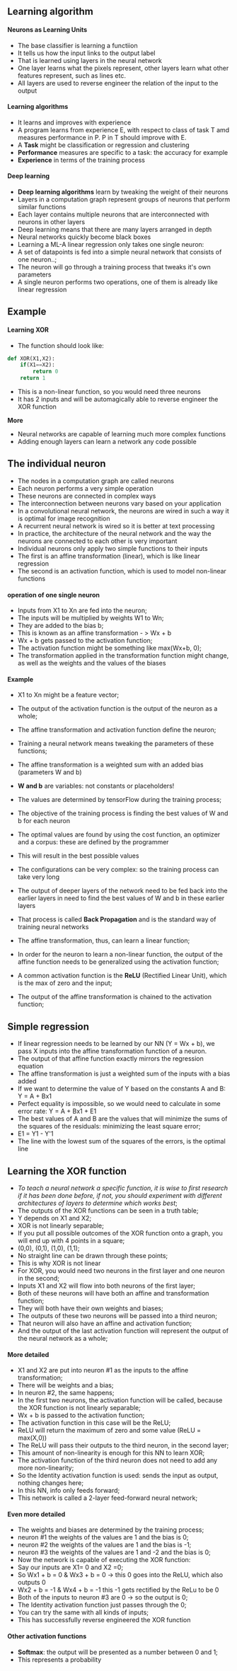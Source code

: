 ## Learning algorithm

#### Neurons as Learning Units
 - The base classifier is learning a functiion
 - It tells us how the input links to the output label
 - That is learned using layers in the neural network
 - One layer learns what the pixels represent, other layers learn what other features represent,
 such as lines etc.
 - All layers are used to reverse engineer the relation of the input to the output
 
 #### Learning algorithms
 
 - It learns and improves with experience
 - A program learns from experience E, with respect to class of 
 task T amd measures performance in P. P in T should improve with E.
 - A __Task__ might be classification or regression and clustering
 - __Performance__ measures are specific to a task: the accuracy for example
 - __Experience__ in terms of the training process
 
 
 #### Deep learning
 
 - __Deep learning algorithms__ learn by tweaking the weight of their neurons
 - Layers in a computation graph represent groups of neurons that perform similar functions
 - Each layer contains multiple neurons that are interconnected with neurons in other layers
 - Deep learning means that there are many layers arranged in depth
 - Neural networks quickly become black boxes
 - Learning a ML-A linear regression only takes one single neuron:
 - A set of datapoints is fed into a simple neural network that consists of one neuron..;
 - The neuron will go through a training process that tweaks it's own parameters
 - A single neuron performs two operations, one of them is already like linear regression
 
 ## Example 
 
 #### Learning XOR
 
 - The function should look like:
 
```python
def XOR(X1,X2):
    if(X1==X2):
        return 0
    return 1
```
- This is a non-linear function, so you would need three neurons
- It has 2 inputs and will be automagically able to reverse engineer the XOR function
 
 __More__
 - Neural networks are capable of learning much more complex functions
 - Adding enough layers can learn a network any code possible
 

## The individual neuron

- The nodes in a computation graph are called neurons
- Each neuron performs a very simple operation
- These neurons are connected in complex ways
- The interconnection between neurons vary based on your application
- In a convolutional neural network, the neurons are wired in such a way it is optimal for image recognition
- A recurrent neural network is wired so it is better at text processing
- In practice, the architecture of the neural network and the way the neurons are connected to each other is very important
- Individual neurons only apply two simple functions to their inputs
- The first is an affine transformation (linear), which is like linear regression
- The second is an activation function, which is used to model non-linear functions

#### operation of one single neuron

- Inputs from X1 to Xn are fed into the neuron;
- The inputs will be multiplied by weights W1 to Wn;
- They are added to the bias b;
- This is known as an affine transformation - > Wx + b
- Wx + b gets passed to the activation function;
- The activation function might be something like max(Wx+b, 0);
- The transformation applied in the transformation function might change,
as well as the weights and the values of the biases

#### Example

- X1 to Xn might be a feature vector;
- The output of the activation function is the output of the neuron as a whole;
- The affine transformation and activation function define the neuron;
- Training a neural network means tweaking the parameters of these functions;
- The affine transformation is a weighted sum with an added bias (parameters W and b)

- __W and b__ are variables: not constants or placeholders!
- The values are determined by tensorFlow during the training process;
- The objective of the training process is finding the best values of W and b for each neuron
- The optimal values are found by using the cost function, an optimizer and a corpus:
these are defined by the programmer
- This will result in the best possible values
- The configurations can be very complex: so the training process can take very long
- The output of deeper layers of the network need to be fed back into the earlier layers in need to find the best values of W and b in these earlier layers
- That process is called __Back Propagation__ and is the standard way of training neural networks
- The affine transformation, thus, can learn a linear function;
- In order for the neuron to learn a non-linear function, 
the output of the affine function needs to be generalized using the activation function;
- A common activation function is the __ReLU__ (Rectified Linear Unit), which is the max of zero and the input;
- The output of the affine transformation is chained to the activation function;


## Simple regression

- If linear regression needs to be learned by our NN (Y = Wx + b),
we pass X inputs into the affine transformation function of a neuron.
- The output of that affine function exactly mirrors the regression equation
- The affine transformation is just a weighted sum of the inputs with a bias added 
- If we want to determine the value of Y based on the constants A and B: Y = A + Bx1
- Perfect equality is impossible, so we would need to calculate in some error rate: Y = A + Bx1 + E1
- The best values of A and B are the values that will minimize the sums of the squares of the residuals:
minimizing the least square error;
- E1 = Y1 - Y'1
- The line with the lowest sum of the squares of the errors, is the optimal line


## Learning the XOR function

- *To teach a neural network a specific function, it is wise to first research if it has been done before,
if not, you should experiment with different architectures of layers to determine which works best*;
- The outputs of the XOR functions can be seen in a truth table;
- Y depends on X1 and X2;
- XOR is not linearly separable;
- If you put all possible outcomes of the XOR function onto a graph, you will end up with 4 points in a square;
- (0,0), (0,1), (1,0), (1,1);
- No straight line can be drawn through these points;
- This is why XOR is not linear
- For XOR, you would need two neurons in the first layer and one neuron in the second;
- Inputs X1 and X2 will flow into both neurons of the first layer;
- Both of these neurons will have both an affine and transformation function;
- They will both have their own weights and biases;
- The outputs of these two neurons will be passed into a third neuron;
- That neuron will also have an affine and activation function;
- And the output of the last activation function will represent the output of the neural network as a whole;

#### More detailed

- X1 and X2 are put into neuron #1 as the inputs to the affine transformation;
- There will be weights and a bias;
- In neuron #2, the same happens;
- In the first two neurons, the activation function will be called, because the XOR function is not linearly separable;
- Wx + b is passed to the activation function;
- The activation function in this case will be the ReLU;
- ReLU will return the maximum of zero and some value (ReLU = max(X,0))
- The ReLU will pass their outputs to the third neuron, in the second layer;
- This amount of non-linearity is enough for this NN to learn XOR;
- The activation function of the third neuron does not need to add any more non-linearity;
- So the Identity activation function is used: sends the input as output, nothing changes here;
- In this NN, info only feeds forward;
- This network is called a 2-layer feed-forward neural network;


#### Even more detailed

- The weights and biases are determined by the training process;
- neuron #1 the weights of the values are 1 and the bias is 0;
- neuron #2 the weights of the values are 1 and the bias is -1;
- neuron #3 the weights of the values are 1 and -2  and the bias is 0;
- Now the network is capable of executing the XOR function:
- Say our inputs are X1= 0 and X2 =0;
- So Wx1 + b = 0 & Wx3 + b = 0 -> this 0 goes into the ReLU, which also outputs 0
- Wx2 + b = -1 & Wx4 + b = -1 this -1 gets rectified by the ReLu to be 0
- Both of the inputs to neuron #3 are 0 -> so the output is 0;
- The Identity activation function just passes through the 0;
- You can try the same with all kinds of inputs;
- This has successfully reverse engineered the XOR function

#### Other activation functions

- __Softmax__: the output will be presented as a number between 0 and 1;
- This represents a probability





 

